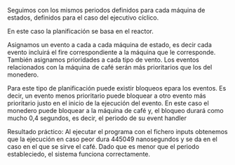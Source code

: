 Seguimos con los mismos periodos definidos para cada máquina de estados, definidos para el caso del ejecutivo cíclico.

En este caso la planificación se basa en el reactor.

Asignamos un evento a cada a cada máquina de estado, es decir cada evento incluirá el fire correspondiente a 
la máquina que le corresponde. También asignamos prioridades a cada tipo de vento. Los eventos relacionados con la máquina de café serán más
prioritarios que los del monedero.

Para este tipo de planificación puede existir bloqueos epara los eventos. Es decir, un evento menos
prioritario puede bloquear a otro evento más prioritario justo en el 
inicio de  la ejecución del evento.
En este caso el monedero puede bloquear a la máquina de café y, el bloqueo durará como mucho 0,4 segundos,
es decir, el periodo de su event handler

Resultado práctico:
Al ejecutar el programa con el fichero inputs obtenemos que la ejecución en caso peor
dura 445049 nanosegundos y se da en el caso en el que se sirve el café.
Dado que es menor que el periodo estableciedo, el sistema funciona correctamente.
